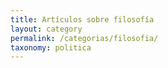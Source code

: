 ```yaml
---
title: Artículos sobre filosofía
layout: category
permalink: /categorias/filosofia/
taxonomy: politica
---
```


